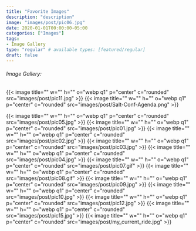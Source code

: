```yaml
---
title: "Favorite Images"
description: "description"
image: "images/post/pic06.jpg"
date: 2020-01-01T00:00:00-05:00
categories: ["Images"]
tags:
- Image Gallery
type: "regular" # available types: [featured/regular]
draft: false
---
```


###### Image Gallery:

{{< image title="" w="" h="" o="webp q1" p="center" c="rounded" src="images/post/pic11.jpg" >}}
{{< image title="" w="" h="" o="webp q1" p="center" c="rounded" src="images/post/Salt-Conf-Agenda.png" >}}

{{< image title="" w="" h="" o="webp q1" p="center" c="rounded" src="images/post/pic05.jpg" >}}
{{< image title="" w="" h="" o="webp q1" p="center" c="rounded" src="images/post/pic01.jpg" >}}
{{< image title="" w="" h="" o="webp q1" p="center" c="rounded" src="images/post/pic02.jpg" >}}
{{< image title="" w="" h="" o="webp q1" p="center" c="rounded" src="images/post/pic03.jpg" >}}
{{< image title="" w="" h="" o="webp q1" p="center" c="rounded" src="images/post/pic04.jpg" >}}
{{< image title="" w="" h="" o="webp q1" p="center" c="rounded" src="images/post/pic07.gif" >}}
{{< image title="" w="" h="" o="webp q1" p="center" c="rounded" src="images/post/pic08.gif" >}}
{{< image title="" w="" h="" o="webp q1" p="center" c="rounded" src="images/post/pic09.jpg" >}}
{{< image title="" w="" h="" o="webp q1" p="center" c="rounded" src="images/post/pic10.jpg" >}}
{{< image title="" w="" h="" o="webp q1" p="center" c="rounded" src="images/post/pic12.jpg" >}}
{{< image title="" w="" h="" o="webp q1" p="center" c="rounded" src="images/post/pic15.jpg" >}}
{{< image title="" w="" h="" o="webp q1" p="center" c="rounded" src="images/post/my_current_ride.jpg" >}}
